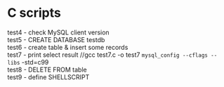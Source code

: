 # C scripts
test4 - check MySQL client version
<br>test5 - CREATE DATABASE testdb
<br>test6 - create table & insert some records
<br>test7 - print select result //gcc test7.c -o test7 `mysql_config --cflags --libs`  -std=c99
<br>test8 - DELETE FROM table
<br>test9 - define SHELLSCRIPT
